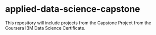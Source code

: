 # applied-data-science-capstone
This repository will include projects from the Capstone Project from the Coursera IBM Data Science Certificate.
